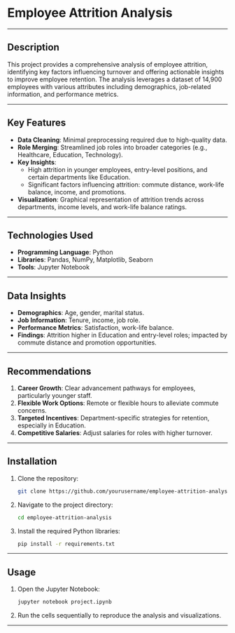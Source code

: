 # Employee Attrition Analysis

---

## Description
This project provides a comprehensive analysis of employee attrition, identifying key factors influencing turnover and offering actionable insights to improve employee retention. The analysis leverages a dataset of 14,900 employees with various attributes including demographics, job-related information, and performance metrics.

---

## Key Features
- **Data Cleaning**: Minimal preprocessing required due to high-quality data.
- **Role Merging**: Streamlined job roles into broader categories (e.g., Healthcare, Education, Technology).
- **Key Insights**:
  - High attrition in younger employees, entry-level positions, and certain departments like Education.
  - Significant factors influencing attrition: commute distance, work-life balance, income, and promotions.
- **Visualization**: Graphical representation of attrition trends across departments, income levels, and work-life balance ratings.

---

## Technologies Used
- **Programming Language**: Python
- **Libraries**: Pandas, NumPy, Matplotlib, Seaborn
- **Tools**: Jupyter Notebook

---

## Data Insights
- **Demographics**: Age, gender, marital status.
- **Job Information**: Tenure, income, job role.
- **Performance Metrics**: Satisfaction, work-life balance.
- **Findings**: Attrition higher in Education and entry-level roles; impacted by commute distance and promotion opportunities.

---

## Recommendations
1. **Career Growth**: Clear advancement pathways for employees, particularly younger staff.
2. **Flexible Work Options**: Remote or flexible hours to alleviate commute concerns.
3. **Targeted Incentives**: Department-specific strategies for retention, especially in Education.
4. **Competitive Salaries**: Adjust salaries for roles with higher turnover.

---

## Installation
1. Clone the repository:
   ```bash
   git clone https://github.com/yourusername/employee-attrition-analysis.git
   ```
2. Navigate to the project directory:
   ```bash
   cd employee-attrition-analysis
   ```
3. Install the required Python libraries:
   ```bash
   pip install -r requirements.txt
   ```

---

## Usage
1. Open the Jupyter Notebook:
   ```bash
   jupyter notebook project.ipynb
   ```
2. Run the cells sequentially to reproduce the analysis and visualizations.

---


